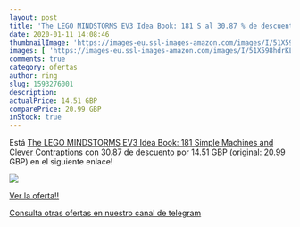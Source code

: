 ```yaml
---
layout: post
title: 'The LEGO MINDSTORMS EV3 Idea Book: 181 S al 30.87 % de descuento'
date: 2020-01-11 14:08:46
thumbnailImage: 'https://images-eu.ssl-images-amazon.com/images/I/51X598hdrKL._SL200_.jpg'
images: [ 'https://images-eu.ssl-images-amazon.com/images/I/51X598hdrKL._SL200_.jpg' ]
comments: true
category: ofertas
author: ring
slug: 1593276001
description:
actualPrice: 14.51 GBP
comparePrice: 20.99 GBP
inStock: true
---
```


Está [The LEGO MINDSTORMS EV3 Idea Book: 181 Simple Machines and Clever Contraptions](https://www.amazon.com/dp/1593276001/?tag=redken08-20) con 30.87 de descuento por 14.51 GBP (original: 20.99 GBP) en el siguiente enlace!

[![](https://images-eu.ssl-images-amazon.com/images/I/51X598hdrKL._SL200_.jpg)](https://www.amazon.com/dp/1593276001/?tag=redken08-20)

[Ver la oferta!!](https://www.amazon.com/dp/1593276001/?tag=redken08-20)

[Consulta otras ofertas en nuestro canal de telegram](https://t.me/s/ofertas25)
